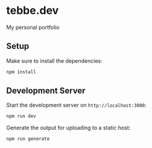 # tebbe.dev

My personal portfolio

## Setup

Make sure to install the dependencies:

```bash
npm install
```

## Development Server
Start the development server on `http://localhost:3000`:

```bash
npm run dev
```

Generate the output for uploading to a static host:

```bash
npm run generate
```
